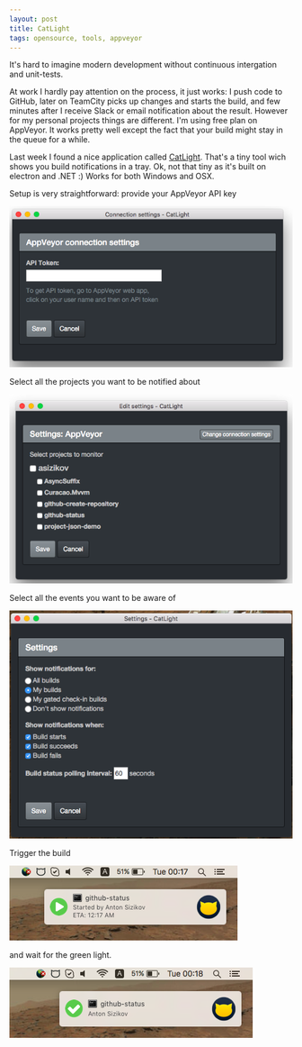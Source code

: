 ```yaml
---
layout: post
title: CatLight
tags: opensource, tools, appveyor
---
```


It's hard to imagine modern development without continuous intergation and unit-tests.

At work I hardly pay attention on the process, it just works: I push code 
to GitHub, later on TeamCity picks up changes and starts the build, 
and few minutes after I receive Slack or email notification about the result.
However for my personal projects things are different. I'm using free plan on AppVeyor. 
It works pretty well except the fact that your build might stay in the queue for a while.

Last week I found a nice application called [CatLight](https://catlight.io/). 
That's a tiny tool wich shows you build notifications in a tray. Ok, not that tiny as it's built on electron and .NET :) 
Works for both Windows and OSX.

Setup is very straightforward: provide your AppVeyor API key

![screenshot](/images/catlight-tool/api-key.png)

Select all the projects you want to be notified about

![screenshot](/images/catlight-tool/select-projects.png)

Select all the events you want to be aware of

![screenshot](/images/catlight-tool/settings.png)

Trigger the build

![screenshot](/images/catlight-tool/build-started.png)

and wait for the green light.

![screenshot](/images/catlight-tool/build-finished.png)







 